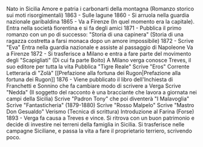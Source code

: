 Nato in Sicilia
Amore e patria
i carbonarti della montagna (Romanzo storico sui moti risorgimentali)
1863 - Sulle lagune
1860 - Si arruola nella guardia nazionale garibaldina
1865 - Va a Firenze (In quel momento era la capitale). Entra nella società fiorentina e si fa degli amici
1871 - Pubblica il primo romanzo con un po di successo: "Storia di una capinera" (Storia di una ragazza costretta a farsi monaca dopo un amore impossibile)
1872 - Scrive "Eva"
Entra nella guardia nazionale e assiste al passaggio di Napoleone
Va a Firenze
1872 - Si trasferisce a Milano e entra a fare parte del movimento degli "Scapigliati" (Di cui fa parte Boito)
A Milano verga conosce Treves, il suo editore per tutta la vita
Pubblica "Tigre Reale"
Scrive "Eros"
Corrente Letteraria di "Zolà"
[[Prefazione alla fortuna dei Rugon|Prefazione alla fortuna dei Rugon]]
1876 - Viene pubblicato il libro dell'Inchiesta di Franchetti e Sonnino che fa cambiare modo di scrivere a Verga
Scrive "Nedda" (Il soggetto del racconto è una bracciante che lavora a giornata nei campi della Sicilia)
Scrive "Padron Tony" che poi diventerà "I Malavoglia"
Scrive "Fantasticheria" (1879-1880)
Scrive "Rosso Malpelo"
Scrive "Mastro Don Gesualdo"
Verismo (Tecnica di scrittura)
Introduzione al Farina (Forse)
1893 - Verga fa causa a Treves e vince. Si ritrova con un buon patrimonio e decide di investire nei terreni della famiglia in Sicilia. Si trasferisce nelle campagne Siciliane, e passa la vita a fare il proprietario terriero, scrivendo poco.